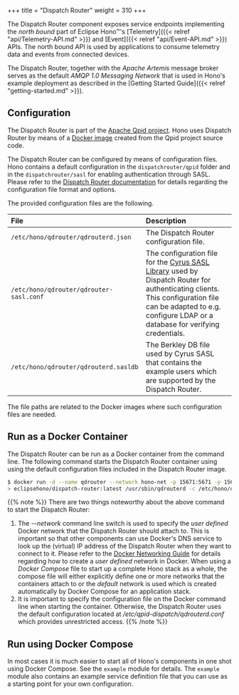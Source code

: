+++
title = "Dispatch Router"
weight = 310
+++

The Dispatch Router component exposes service endpoints implementing the *north bound* part of Eclipse Hono&trade;'s [Telemetry]({{< relref "api/Telemetry-API.md" >}}) and [Event]({{< relref "api/Event-API.md" >}}) APIs.
The north bound API is used by applications to consume telemetry data and events from connected devices.
<!--more-->

The Dispatch Router, together with the *Apache Artemis* message broker serves as the default *AMQP 1.0 Messaging Network* that is used in Hono's example deployment as described in the [Getting Started Guide]({{< relref "getting-started.md" >}}).

## Configuration

The Dispatch Router is part of the [Apache Qpid project](https://qpid.apache.org). Hono uses Dispatch Router by means of a [Docker image](https://hub.docker.com/r/gordons/qpid-dispatch/) created from the Qpid project source code.

The Dispatch Router can be configured by means of configuration files. Hono contains a default configuration in the `dispatchrouter/qpid` folder and in the `dispatchrouter/sasl` for enabling authentication through SASL. Please refer to the [Dispatch Router documentation](https://qpid.apache.org/components/dispatch-router/index.html) for details regarding the configuration file format and options.

The provided configuration files are the following.

| File                                     | Description                                                      |
| :--------------------------------------- | :--------------------------------------------------------------- |
| `/etc/hono/qdrouter/qdrouterd.json`  | The Dispatch Router configuration file. |
| `/etc/hono/qdrouter/qdrouter-sasl.conf` | The configuration file for the [Cyrus SASL Library](http://www.cyrusimap.org/sasl/getting_started.html) used by Dispatch Router for authenticating clients. This configuration file can be adapted to e.g. configure LDAP or a database for verifying credentials.
| `/etc/hono/qdrouter/qdrouterd.sasldb` | The Berkley DB file used by Cyrus SASL that contains the example users which are supported by the Dispatch Router.

The file paths are related to the Docker images where such configuration files are needed.

## Run as a Docker Container

The Dispatch Router can be run as a Docker container from the command line. The following command starts the Dispatch Router container using using the default configuration files included in the Dispatch Router image.

~~~sh
$ docker run -d --name qdrouter --network hono-net -p 15671:5671 -p 15672:5672 -p 15673:5673 \
> eclipsehono/dispatch-router:latest /usr/sbin/qdrouterd -c /etc/hono/qdrouter/qdrouterd.json
~~~

{{% note %}}
There are two things noteworthy about the above command to start the Dispatch Router:

1. The *--network* command line switch is used to specify the *user defined* Docker network that the Dispatch Router should attach to. This is important so that other components can use Docker's DNS service to look up the (virtual) IP address of the Dispatch Router when they want to connect to it. Please refer to the [Docker Networking Guide](https://docs.docker.com/engine/userguide/networking/#/user-defined-networks) for details regarding how to create a *user defined* network in Docker. When using a *Docker Compose* file to start up a complete Hono stack as a whole, the compose file will either explicitly define one or more networks that the containers attach to or the *default* network is used which is created automatically by Docker Compose for an application stack.
2. It is important to specify the configuration file on the Docker command line when starting the container. Otherwise, the Dispatch Router uses the default configuration located at */etc/qpid-dispatch/qdrouterd.conf* which provides unrestricted access.
{{% /note %}}

## Run using Docker Compose

In most cases it is much easier to start all of Hono's components in one shot using Docker Compose.
See the `example` module for details. The `example` module also contains an example service definition file that
you can use as a starting point for your own configuration.
